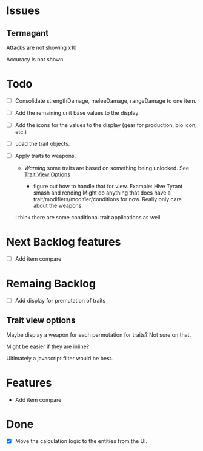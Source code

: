 # Issues
## Termagant
Attacks are not showing x10

Accuracy is not shown.


# Todo

- [ ] Consolidate strengthDamage, meleeDamage, rangeDamage to one item.
- [ ] Add the remaining unit base values to the display
- [ ] Add the icons for the values to the display (gear for production, bio icon, etc.)


- [ ] Load the trait objects.
- [ ] Apply traits to weapons.  
    * *Warning* some traits are based on something being unlocked. See [Trait View Options](#trait-view-options)
	
        * figure out how to handle that for view.
	Example:  Hive Tyrant smash and rending
	Might do anything that does have a trait/modifiers/modifier/conditions for now.  Really only care about the weapons.

	I think there are some conditional trait applications as well.


# Next Backlog features
- [ ] Add item compare

# Remaing Backlog
- [ ] Add display for premutation of traits 


## Trait view options
Maybe display a weapon for each permutation for traits?  Not sure on that.

Might be easier if they are inline?

Ultimately a javascript filter would be best.


# Features
* Add item compare

# Done
- [x] Move the calculation logic to the entities from the UI.

